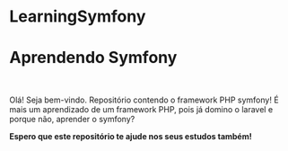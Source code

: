 # LearningSymfony

<div>

<h1>Aprendendo Symfony</h1>
<br>
<p>
Olá! Seja bem-vindo.
Repositório contendo o framework PHP symfony!
É mais um aprendizado de um framework PHP, pois já domino o laravel e porque não, aprender o symfony?
</p>
<b>
<p>Espero que este repositório te ajude nos seus estudos também!</p>
</b>
</div>